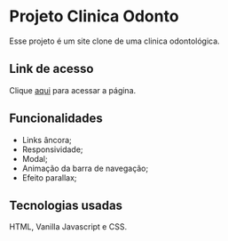 # Projeto Clinica Odonto
Esse projeto é um site clone de uma clinica odontológica.


## Link de acesso
Clique [aqui](https://inocencio5117.github.io/Projeto-clinica-odonto/) para acessar a página.


## Funcionalidades
* Links âncora;
* Responsividade;
* Modal;
* Animação da barra de navegação;
* Efeito parallax;


## Tecnologias usadas
HTML, Vanilla Javascript e CSS.
